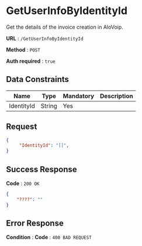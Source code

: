 # GetUserInfoByIdentityId

Get the details of the invoice creation in AloVoip.


**URL** : `/GetUserInfoByIdentityId`

**Method** : `POST`

**Auth required** : `true`

## Data Constraints

|Name|Type|Mandatory|Description|
|-|-|-|-| 
|IdentityId |String|Yes|  |

## Request 


```json
{
     "IdentityId": "[]",
}
```

## Success Response

**Code** : `200 OK`

```json
{
    "????": ""
}

```

## Error Response

**Condition** : 
**Code** : `400 BAD REQUEST`

` ` 



